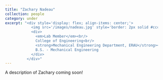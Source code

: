 ```yaml
---
title: "Zachary Nadeau"
collection: people
category: under
excerpt: "<div style='display: flex; align-items: center;'>
            <img src='/images/nadeau.jpg' style='border: 2px solid #ccc; border-radius: 10px; width: 25%; margin-right: 1rem;'>
            <div>
              <em>Lab Member</em><br/>
              College of Engineering<br/>
              <strong>Mechanical Engineering Department, ERAU</strong><br/>
              B.S. - Mechanical Engineering
            </div>
          </div>"
---
```


A description of Zachary coming soon!